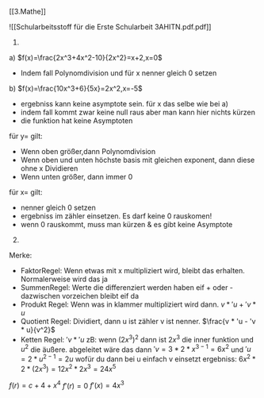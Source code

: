 [[3.Mathe]]

![[Schularbeitsstoff für die Erste Schularbeit 3AHITN.pdf.pdf]]

1)
a)
$f(x)=\frac{2x^3+4x^2-10}{2x^2}=x+2,x=0$
- Indem fall Polynomdivision und für x nenner gleich 0 setzen

b)
$f(x)=\frac{10x^3+6}{5x}=2x^2,x=-5$
- ergebniss kann keine asymptote sein. für x das selbe wie bei a)
- indem fall kommt zwar keine null raus aber man kann hier nichts kürzen
- die funktion hat keine Asymptoten

für y= gilt:
- Wenn oben größer,dann Polynomdivision
- Wenn oben und unten höchste basis mit gleichen exponent, dann diese ohne x Dividieren
- Wenn unten größer, dann immer 0

für x= gilt:
- nenner gleich 0 setzen
- ergebniss im zähler einsetzen. Es darf keine 0 rauskomen! 
- wenn 0 rauskommt, muss man kürzen & es gibt keine Asymptote

2)
Merke:
- FaktorRegel: Wenn etwas mit x multipliziert wird, bleibt das erhalten. Normalerweise wird das ja 
- SummenRegel: Werte die differenziert werden haben eif + oder - dazwischen vorzeichen bleibt eif da
- Produkt Regel: Wenn was in klammer multipliziert wird dann. $v *'u + 'v * u$
- Quotient Regel: Dividiert, dann u ist zähler v ist nenner. $\frac{v * 'u - 'v * u}{v^2}$
- Ketten Regel: $'v*'u$
	zB: wenn $(2x^3)^2$ dann ist $2x^3$ die inner funktion und $u^2$ die äußere.
	abgeleitet wäre das dann $'v=3*2*x^{3-1}=6x^2$ 
	und $'u =2*u^{2-1}=2u$ wofür du dann bei u einfach v einsetzt
	ergebniss:
	$6x^2*2*(2x^3)=12x^2*2x^3=24x^5$ 

$f(r)=c+4+x^4$
$f'(r)=0$
$f'(x)=4x^3$


